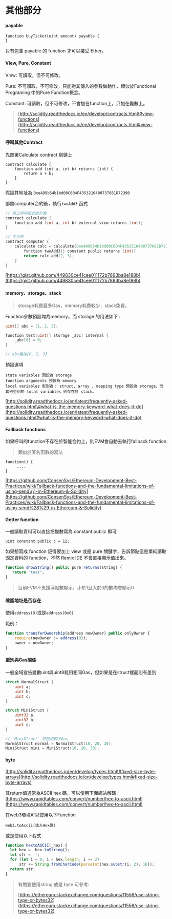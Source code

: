 # 其他部分

#### payable

```
function buyTicket(uint amount) payable {
}
```

只有包含 payable 的 function 才可以接受 Ether。

#### View, Pure, Constant

View: 可讀取，但不可修改。

Pure: 不可讀取，不可修改，只能對其傳入的參數做動作，類似於Functional Programing 中的Pure Function概念。

Constant: 可讀取，但不可修改，不會加在function上，只加在變數上。

> [http://solidity.readthedocs.io/en/develop/contracts.html\#view-functions](http://solidity.readthedocs.io/en/develop/contracts.html#view-functions)

#### 呼叫其他Contract

先部署Calculate contract 到鏈上

```
contract calculate {
    function add (int a, int b) returns (int) {
        return a + b;
    }
}
```

假設其地址為 `0xe499b54b1bd00C604F4353210400737081D72390`

部屬computer合約後，執行`twoAdd3` 函式

```go
// 寫上呼叫函式的介面
contract calculate {
    function add (int a, int b) external view returns (int);
}

// 主合約
contract computer {
    calculate calc = calculate(0xe499b54b1bd00C604F4353210400737081D72390);
        function twoAdd3() constant public returns (int){
        return calc.add(2, 3);
    }
}
```

[https://gist.github.com/449830ce41cee011172b7893ba8e188b](https://gist.github.com/449830ce41cee011172b7893ba8e188b)

#### memory、storage、stack

> storage耗費最多Gas，memory耗費較少，stack免費。

Function參數預設均為memory，而 storage 的用法如下 :

```go
uint[] abc = [1, 2, 3];

function test(uint[] storage _abc) internal {
    _abc[0] = 0;
}

// abc變為[0, 2, 3]
```

預設選項

```
state variables 預設為 storage
function arguments 預設為 memory 
local variables 型別為： struct, array , mapping type 預設為 storage，而其他型別的 local variables 則存在於 stack。
```

[http://solidity.readthedocs.io/en/latest/frequently-asked-questions.html\#what-is-the-memory-keyword-what-does-it-do](http://solidity.readthedocs.io/en/latest/frequently-asked-questions.html#what-is-the-memory-keyword-what-does-it-do)

#### Fallback functions

如果呼叫的function不存在於智能合約上，則EVM會自動去執行fallback function

> 類似於匿名函數的寫法

```
function() {
     ....
}
```

[https://github.com/ConsenSys/Ethereum-Development-Best-Practices/wiki/Fallback-functions-and-the-fundamental-limitations-of-using-send\(\)-in-Ethereum-&-Solidity](https://github.com/ConsenSys/Ethereum-Development-Best-Practices/wiki/Fallback-functions-and-the-fundamental-limitations-of-using-send%28%29-in-Ethereum-&-Solidity)

#### Getter function

一般讀取資料可以直接把變數寫為 constant  public 即可

```
uint constant public c = 12;
```

如果想寫成 function 記得要加上 view 或是 pure 關鍵字，告訴節點這是單純讀取固定資料的 function，不然 Remix IDE 不會直接顯示值出來。

```js
function showString() public pure returns(string) {
   return "test";
}
```

> 目前EVM不支援浮點數顯示，小於1且大於0的數均會顯示0

#### 確認地址是否存在

使用`address(0)`或是`address(0x0)`

範例：

```js
function transferOwnership(address newOwner) public onlyOwner {
    require(newOwner != address(0));
    owner = newOwner;
}
```

#### 型別與Gas關係

一般全域宣告變數uint與uint8耗用相同Gas，但如果是在struct裡面則有差別:

```go
struct NormalStruct {
    uint a;
    uint b;
    uint c;
}

struct MiniStruct {
    uint32 a;
    uint32 b;
    uint c;
}

// `MiniStruct` 可使用較少Gas
NormalStruct normal = NormalStruct(10, 20, 30);
MiniStruct mini = MiniStruct(10, 20, 30);
```

#### byte

[http://solidity.readthedocs.io/en/develop/types.html\#fixed-size-byte-arrays](http://solidity.readthedocs.io/en/develop/types.html#fixed-size-byte-arrays)

其return值通常為ASCII hex 碼，可以使用下面網站解碼 : [https://www.rapidtables.com/convert/number/hex-to-ascii.html](https://www.rapidtables.com/convert/number/hex-to-ascii.html)

在web3環境可以使用以下Function

```
web3.toAscii(填入Hex碼)
```

或是使用以下程式

```js
function hextoASCII(_hex) {
  let hex = _hex.toString();
  let str = '';
  for (let i = 0; i < hex.length; i += 2)
      str += String.fromCharCode(parseInt(hex.substr(i, 2), 16));
  return str;
}
```

> 有關要使用string 或是 byte 可參考:
>
> [https://ethereum.stackexchange.com/questions/11556/use-string-type-or-bytes32](https://ethereum.stackexchange.com/questions/11556/use-string-type-or-bytes32)



